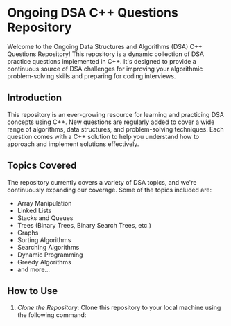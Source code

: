 # Ongoing DSA C++ Questions Repository

Welcome to the Ongoing Data Structures and Algorithms (DSA) C++ Questions Repository! This repository is a dynamic collection of DSA practice questions implemented in C++. It's designed to provide a continuous source of DSA challenges for improving your algorithmic problem-solving skills and preparing for coding interviews.

## Introduction

This repository is an ever-growing resource for learning and practicing DSA concepts using C++. New questions are regularly added to cover a wide range of algorithms, data structures, and problem-solving techniques. Each question comes with a C++ solution to help you understand how to approach and implement solutions effectively.

## Topics Covered

The repository currently covers a variety of DSA topics, and we're continuously expanding our coverage. Some of the topics included are:

- Array Manipulation
- Linked Lists
- Stacks and Queues
- Trees (Binary Trees, Binary Search Trees, etc.)
- Graphs
- Sorting Algorithms
- Searching Algorithms
- Dynamic Programming
- Greedy Algorithms
- and more...

## How to Use
1. *Clone the Repository*: Clone this repository to your local machine using the following command:
